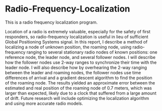 # Radio-Frequency-Localization
This is a radio frequency localization program.

Location of a radio is extremely valuable, especially for the safety of first responders, so radio-frequency localization is useful in lieu of sufficient Global Positioning Systems signal. In this report, I describe a method of localizing a node of unknown position, the roaming node, using radio-frequency ranging to several stationary radio nodes of known positions: one reference node, the leader node, and several follower nodes. I will describe how the follower nodes use 2-way ranges to synchronize their time with the leader node. I will also describe how by overhearing the 2-way ranging between the leader and roaming nodes, the follower nodes use time differences of arrival and a gradient descent algorithm to find the position of the roaming node. The results yielded an approximate error between the estimated and real position of the roaming node of 0.7 meters, which was larger than expected, likely due to a clock that suffered from a large amount of drift. Future research will include optimizing the localization algorithm and using more accurate radio models.
